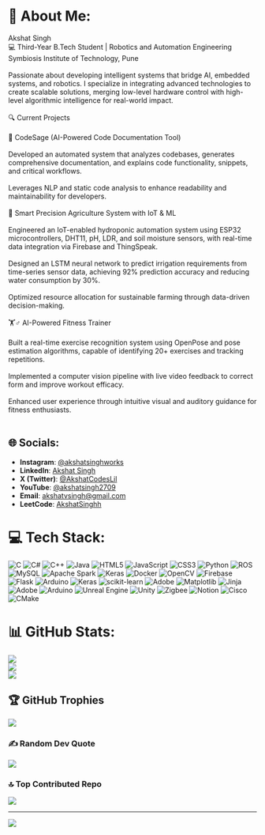 # 💫 About Me:
Akshat Singh<br>💻 Third-Year B.Tech Student | Robotics and Automation Engineering<br>Symbiosis Institute of Technology, Pune<br><br>Passionate about developing intelligent systems that bridge AI, embedded systems, and robotics. I specialize in integrating advanced technologies to create scalable solutions, merging low-level hardware control with high-level algorithmic intelligence for real-world impact.<br><br>🔍 Current Projects<br><br>🤖 CodeSage (AI-Powered Code Documentation Tool)<br><br>Developed an automated system that analyzes codebases, generates comprehensive documentation, and explains code functionality, snippets, and critical workflows.<br><br>Leverages NLP and static code analysis to enhance readability and maintainability for developers.<br><br>🌱 Smart Precision Agriculture System with IoT & ML<br><br>Engineered an IoT-enabled hydroponic automation system using ESP32 microcontrollers, DHT11, pH, LDR, and soil moisture sensors, with real-time data integration via Firebase and ThingSpeak.<br><br>Designed an LSTM neural network to predict irrigation requirements from time-series sensor data, achieving 92% prediction accuracy and reducing water consumption by 30%.<br><br>Optimized resource allocation for sustainable farming through data-driven decision-making.<br><br>🏋️♂️ AI-Powered Fitness Trainer<br><br>Built a real-time exercise recognition system using OpenPose and pose estimation algorithms, capable of identifying 20+ exercises and tracking repetitions.<br><br>Implemented a computer vision pipeline with live video feedback to correct form and improve workout efficacy.<br><br>Enhanced user experience through intuitive visual and auditory guidance for fitness enthusiasts.<br><br>


## 🌐 Socials:
- **Instagram**: [@akshatsinghworks](https://www.instagram.com/akshatsinghworks/)  
- **LinkedIn**: [Akshat Singh](https://linkedin.com/in/akshat-singh-1b8229297)  
- **X (Twitter)**: [@AkshatCodesLil](https://x.com/AkshatCodesLil)  
- **YouTube**: [@akshatsingh2709](https://www.youtube.com/@akshatsingh2709)  
- **Email**: [akshatvsingh@gmail.com](mailto:akshatvsingh@gmail.com)  
- **LeetCode**: [AkshatSinghh](https://leetcode.com/u/AkshatSinghh/)  

# 💻 Tech Stack:
![C](https://img.shields.io/badge/c-%2300599C.svg?style=for-the-badge&logo=c&logoColor=white) ![C#](https://img.shields.io/badge/c%23-%23239120.svg?style=for-the-badge&logo=csharp&logoColor=white) ![C++](https://img.shields.io/badge/c++-%2300599C.svg?style=for-the-badge&logo=c%2B%2B&logoColor=white) ![Java](https://img.shields.io/badge/java-%23ED8B00.svg?style=for-the-badge&logo=openjdk&logoColor=white) ![HTML5](https://img.shields.io/badge/html5-%23E34F26.svg?style=for-the-badge&logo=html5&logoColor=white) ![JavaScript](https://img.shields.io/badge/javascript-%23323330.svg?style=for-the-badge&logo=javascript&logoColor=%23F7DF1E) ![CSS3](https://img.shields.io/badge/css3-%231572B6.svg?style=for-the-badge&logo=css3&logoColor=white) ![Python](https://img.shields.io/badge/python-3670A0?style=for-the-badge&logo=python&logoColor=ffdd54) ![ROS](https://img.shields.io/badge/ros-%230A0FF9.svg?style=for-the-badge&logo=ros&logoColor=white) ![MySQL](https://img.shields.io/badge/mysql-4479A1.svg?style=for-the-badge&logo=mysql&logoColor=white) ![Apache Spark](https://img.shields.io/badge/Apache%20Spark-FDEE21?style=for-the-badge&logo=apachespark&logoColor=black) ![Keras](https://img.shields.io/badge/Keras-%23D00000.svg?style=for-the-badge&logo=Keras&logoColor=white) ![Docker](https://img.shields.io/badge/docker-%230db7ed.svg?style=for-the-badge&logo=docker&logoColor=white) ![OpenCV](https://img.shields.io/badge/opencv-%23white.svg?style=for-the-badge&logo=opencv&logoColor=white) ![Firebase](https://img.shields.io/badge/firebase-%23039BE5.svg?style=for-the-badge&logo=firebase) ![Flask](https://img.shields.io/badge/flask-%23000.svg?style=for-the-badge&logo=flask&logoColor=white) ![Arduino](https://img.shields.io/badge/-Arduino-00979D?style=for-the-badge&logo=Arduino&logoColor=white) ![Keras](https://img.shields.io/badge/Keras-%23D00000.svg?style=for-the-badge&logo=Keras&logoColor=white) ![scikit-learn](https://img.shields.io/badge/scikit--learn-%23F7931E.svg?style=for-the-badge&logo=scikit-learn&logoColor=white) ![Adobe](https://img.shields.io/badge/adobe-%23FF0000.svg?style=for-the-badge&logo=adobe&logoColor=white) ![Matplotlib](https://img.shields.io/badge/Matplotlib-%23ffffff.svg?style=for-the-badge&logo=Matplotlib&logoColor=black) ![Jinja](https://img.shields.io/badge/jinja-white.svg?style=for-the-badge&logo=jinja&logoColor=black) ![Adobe](https://img.shields.io/badge/adobe-%23FF0000.svg?style=for-the-badge&logo=adobe&logoColor=white) ![Arduino](https://img.shields.io/badge/-Arduino-00979D?style=for-the-badge&logo=Arduino&logoColor=white) ![Unreal Engine](https://img.shields.io/badge/unrealengine-%23313131.svg?style=for-the-badge&logo=unrealengine&logoColor=white) ![Unity](https://img.shields.io/badge/unity-%23000000.svg?style=for-the-badge&logo=unity&logoColor=white) ![Zigbee](https://img.shields.io/badge/zigbee-%23EB0443.svg?style=for-the-badge&logo=zigbee&logoColor=white) ![Notion](https://img.shields.io/badge/Notion-%23000000.svg?style=for-the-badge&logo=notion&logoColor=white) ![Cisco](https://img.shields.io/badge/cisco-%23049fd9.svg?style=for-the-badge&logo=cisco&logoColor=black) ![CMake](https://img.shields.io/badge/CMake-%23008FBA.svg?style=for-the-badge&logo=cmake&logoColor=white)
# 📊 GitHub Stats:
![](https://github-readme-stats.vercel.app/api?username=AkshatVSingh&theme=dark&hide_border=false&include_all_commits=false&count_private=false)<br/>
![](https://nirzak-streak-stats.vercel.app/?user=AkshatVSingh&theme=dark&hide_border=false)<br/>
![](https://github-readme-stats.vercel.app/api/top-langs/?username=AkshatVSingh&theme=dark&hide_border=false&include_all_commits=false&count_private=false&layout=compact)

## 🏆 GitHub Trophies
![](https://github-profile-trophy.vercel.app/?username=AkshatVSingh&theme=radical&no-frame=false&no-bg=true&margin-w=4)

### ✍️ Random Dev Quote
![](https://quotes-github-readme.vercel.app/api?type=horizontal&theme=radical)

### 🔝 Top Contributed Repo
![](https://github-contributor-stats.vercel.app/api?username=AkshatVSingh&limit=5&theme=dark&combine_all_yearly_contributions=true)

---
[![](https://visitcount.itsvg.in/api?id=AkshatVSingh&icon=0&color=0)](https://visitcount.itsvg.in)

<!-- Proudly created with GPRM ( https://gprm.itsvg.in ) -->

